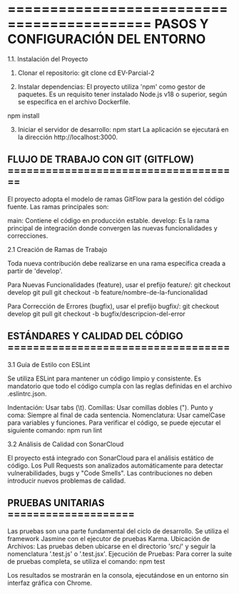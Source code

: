 ===========================================
PASOS Y CONFIGURACIÓN DEL ENTORNO
==============================================

1.1. Instalación del Proyecto

1. Clonar el repositorio: git clone <URL-del-repositorio> cd EV-Parcial-2

2. Instalar dependencias:
El proyecto utiliza 'npm' como gestor de paquetes. Es un requisito tener instalado Node.js v18 o superior, según se especifica en el archivo Dockerfile.

npm install

3. Iniciar el servidor de desarrollo: npm start
La aplicación se ejecutará en la dirección http://localhost:3000.

## FLUJO DE TRABAJO CON GIT (GITFLOW) =====================================

El proyecto adopta el modelo de ramas GitFlow para la gestión del código fuente. Las ramas principales son:

main: Contiene el código en producción estable.
develop: Es la rama principal de integración donde convergen las nuevas funcionalidades y correcciones.

2.1 Creación de Ramas de Trabajo

Toda nueva contribución debe realizarse en una rama específica creada a partir de 'develop'.

Para Nuevas Funcionalidades (feature), usar el prefijo feature/:
git checkout develop
git pull
git checkout -b feature/nombre-de-la-funcionalidad

Para Corrección de Errores (bugfix), usar el prefijo bugfix/:
git checkout develop
git pull
git checkout -b bugfix/descripcion-del-error

## ESTÁNDARES Y CALIDAD DEL CÓDIGO ===================================

3.1 Guía de Estilo con ESLint

Se utiliza ESLint para mantener un código limpio y consistente. Es mandatorio que todo el código cumpla con las reglas definidas en el archivo .eslintrc.json.

Indentación: Usar tabs (\t).
Comillas: Usar comillas dobles (").
Punto y coma: Siempre al final de cada sentencia.
Nomenclatura: Usar camelCase para variables y funciones.
Para verificar el código, se puede ejecutar el siguiente comando:
npm run lint

3.2 Análisis de Calidad con SonarCloud

El proyecto está integrado con SonarCloud para el análisis estático de código. Los Pull Requests son analizados automáticamente para detectar vulnerabilidades, bugs y "Code Smells". Las contribuciones no deben introducir nuevos problemas de calidad.

## PRUEBAS UNITARIAS ====================

Las pruebas son una parte fundamental del ciclo de desarrollo. Se utiliza el framework Jasmine con el ejecutor de pruebas Karma.
Ubicación de Archivos: Las pruebas deben ubicarse en el directorio 'src/' y seguir la nomenclatura '.test.js' o '.test.jsx'.
Ejecución de Pruebas: Para correr la suite de pruebas completa, se utiliza el comando:
npm test

Los resultados se mostrarán en la consola, ejecutándose en un entorno sin interfaz gráfica con Chrome.
